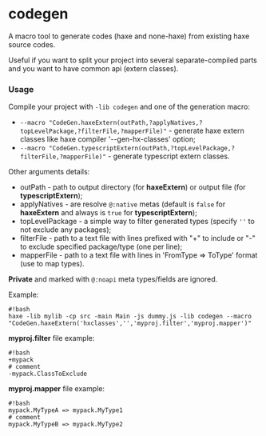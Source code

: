 # codegen #

A macro tool to generate codes (haxe and none-haxe) from existing haxe source codes.

Useful if you want to split your project into several separate-compiled parts and you want to have common api (extern classes).

### Usage ###
Compile your project with `-lib codegen` and one of the generation macro:

 * `--macro "CodeGen.haxeExtern(outPath,?applyNatives,?topLevelPackage,?filterFile,?mapperFile)"` - generate haxe extern classes like haxe compiler '--gen-hx-classes' option;
 * `--macro "CodeGen.typescriptExtern(outPath,?topLevelPackage,?filterFile,?mapperFile)"` - generate typescript extern classes.

Other arguments details:

 * outPath - path to output directory (for **haxeExtern**) or output file (for **typescriptExtern**);
 * applyNatives - are resolve `@:native` metas (default is `false` for **haxeExtern** and always is `true` for **typescriptExtern**);
 * topLevelPackage - a simple way to filter generated types (specify `''` to not exclude any packages);
 * filterFile - path to a text file with lines prefixed with "+" to include or "-" to exclude specified package/type (one per line);
 * mapperFile - path to a text file with lines in 'FromType => ToType' format (use to map types).

**Private** and marked with `@:noapi` meta types/fields are ignored.
 
Example:
```
#!bash
haxe -lib mylib -cp src -main Main -js dummy.js -lib codegen --macro "CodeGen.haxeExtern('hxclasses','','myproj.filter','myproj.mapper')" 
```

**myproj.filter** file example:
```
#!bash
+mypack
# comment
-mypack.ClassToExclude
```

**myproj.mapper** file example:
```
#!bash
mypack.MyTypeA => mypack.MyType1
# comment
mypack.MyTypeB => mypack.MyType2

```